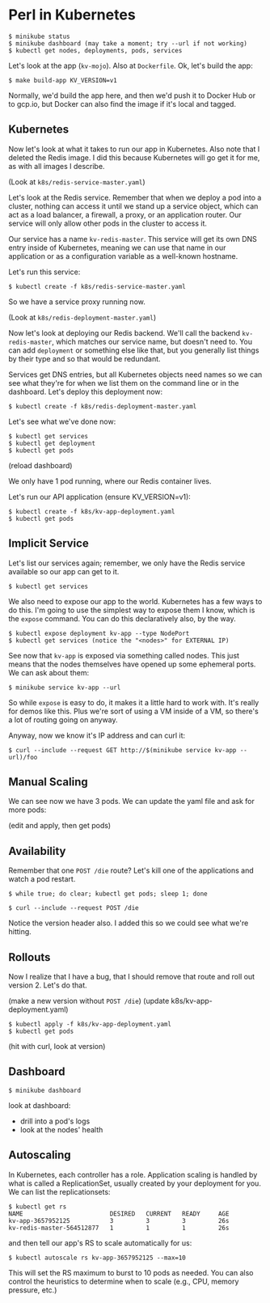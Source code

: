 # Perl in Kubernetes

    $ minikube status
    $ minikube dashboard (may take a moment; try --url if not working)
    $ kubectl get nodes, deployments, pods, services

Let's look at the app (`kv-mojo`). Also at `Dockerfile`. Ok, let's build the app:

    $ make build-app KV_VERSION=v1

Normally, we'd build the app here, and then we'd push it to Docker Hub or to gcp.io, but Docker can also find the image if it's local and tagged.

## Kubernetes

Now let's look at what it takes to run our app in Kubernetes. Also note that I deleted the Redis image. I did this because Kubernetes will go get it for me, as with all images I describe.

(Look at `k8s/redis-service-master.yaml`)

Let's look at the Redis service. Remember that when we deploy a pod into a cluster, nothing can access it until we stand up a service object, which can act as a load balancer, a firewall, a proxy, or an application router. Our service will only allow other pods in the cluster to access it.

Our service has a name `kv-redis-master`. This service will get its own DNS entry inside of Kubernetes, meaning we can use that name in our application or as a configuration variable as a well-known hostname.

Let's run this service:

    $ kubectl create -f k8s/redis-service-master.yaml

So we have a service proxy running now.

(Look at `k8s/redis-deployment-master.yaml`)

Now let's look at deploying our Redis backend. We'll call the backend `kv-redis-master`, which matches our service name, but doesn't need to. You can add `deployment` or something else like that, but you generally list things by their type and so that would be redundant.

Services get DNS entries, but all Kubernetes objects need names so we can see what they're for when we list them on the command line or in the dashboard. Let's deploy this deployment now:

    $ kubectl create -f k8s/redis-deployment-master.yaml

Let's see what we've done now:

    $ kubectl get services
    $ kubectl get deployment
    $ kubectl get pods

(reload dashboard)

We only have 1 pod running, where our Redis container lives.

Let's run our API application (ensure KV_VERSION=v1):

    $ kubectl create -f k8s/kv-app-deployment.yaml
    $ kubectl get pods

## Implicit Service

Let's list our services again; remember, we only have the Redis service available so our app can get to it.

    $ kubectl get services

We also need to expose our app to the world. Kubernetes has a few ways to do this. I'm going to use the simplest way to expose them I know, which is the `expose` command. You can do this declaratively also, by the way.

    $ kubectl expose deployment kv-app --type NodePort
    $ kubectl get services (notice the "<nodes>" for EXTERNAL IP)

See now that `kv-app` is exposed via something called nodes. This just means that the nodes themselves have opened up some ephemeral ports. We can ask about them:

    $ minikube service kv-app --url

So while `expose` is easy to do, it makes it a little hard to work with. It's really for demos like this. Plus we're sort of using a VM inside of a VM, so there's a lot of routing going on anyway.

Anyway, now we know it's IP address and can curl it:

    $ curl --include --request GET http://$(minikube service kv-app --url)/foo

## Manual Scaling

We can see now we have 3 pods. We can update the yaml file and ask for more pods:

(edit and apply, then get pods)

## Availability

Remember that one `POST /die` route? Let's kill one of the applications and watch a pod restart.

    $ while true; do clear; kubectl get pods; sleep 1; done

    $ curl --include --request POST /die

Notice the version header also. I added this so we could see what we're hitting.

## Rollouts

Now I realize that I have a bug, that I should remove that route and roll out version 2. Let's do that.

(make a new version without `POST /die`)
(update k8s/kv-app-deployment.yaml)

    $ kubectl apply -f k8s/kv-app-deployment.yaml
    $ kubectl get pods

(hit with curl, look at version)

## Dashboard

    $ minikube dashboard

look at dashboard:
* drill into a pod's logs
* look at the nodes' health

## Autoscaling

In Kubernetes, each controller has a role. Application scaling is handled by what is called a ReplicationSet, usually created by your deployment for you. We can list the replicationsets:

    $ kubectl get rs
    NAME                        DESIRED   CURRENT   READY     AGE
    kv-app-3657952125           3         3         3         26s
    kv-redis-master-564512877   1         1         1         26s

and then tell our app's RS to scale automatically for us:

    $ kubectl autoscale rs kv-app-3657952125 --max=10

This will set the RS maximum to burst to 10 pods as needed. You can also control the heuristics to determine when to scale (e.g., CPU, memory pressure, etc.)